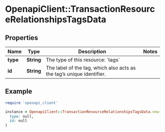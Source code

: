 # OpenapiClient::TransactionResourceRelationshipsTagsData

## Properties

| Name | Type | Description | Notes |
| ---- | ---- | ----------- | ----- |
| **type** | **String** | The type of this resource: &#x60;tags&#x60; |  |
| **id** | **String** | The label of the tag, which also acts as the tag’s unique identifier.  |  |

## Example

```ruby
require 'openapi_client'

instance = OpenapiClient::TransactionResourceRelationshipsTagsData.new(
  type: null,
  id: null
)
```


